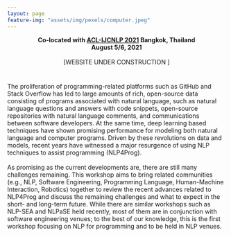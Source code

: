 ```yaml
---
layout: page
feature-img: "assets/img/pexels/computer.jpeg"
---
```


<style>
.home-subtitle {
  text-align: center;
  
}
</style>

<div class="home-subtitle">
  <b> Co-located with <a href="https://2021.aclweb.org/">ACL-IJCNLP 2021</a> Bangkok, Thailand </b> <br>
   <b> August 5/6, 2021  </b> <br><br>
  [WEBSITE UNDER CONSTRUCTION ] 
</div>

#

The proliferation of programming-related platforms such as GitHub and Stack Overflow has led to large amounts of rich, 
open-source data consisting of programs associated with natural language, such as natural language questions and answers with code snippets, 
open-source repositories with natural language comments, and communications between software developers. 
At the same time, deep learning based techniques have shown promising performance for modeling both natural language and computer programs. 
Driven by these revolutions on data and models, recent years have witnessed a major resurgence of using NLP techniques to assist programming (NLP4Prog).
<br/><br/>
As promising as the current developments are, there are still many challenges remaining. 
This workshop aims to bring related communities (e.g., NLP, Software Engineering, Programming Language, Human-Machine Interaction, Robotics) 
together to review the recent advances related to NLP4Prog and discuss the remaining challenges and what to expect in the short- and long-term future. 
While there are similar workshops such as NLP-SEA and NLPaSE held recently, most of them are in conjunction with software engineering venues; 
to the best of our knowledge, this is the first workshop focusing on NLP for programming and to be held in NLP venues.


